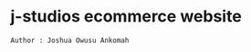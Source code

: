 # j-studios ecommerce website

```python
Author : Joshua Owusu Ankomah
```

```python

```

```python

```

```python

```

```python

```
